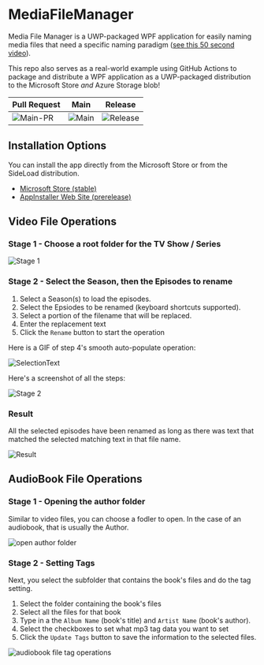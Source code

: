 # MediaFileManager

Media File Manager is a UWP-packaged WPF application for easily naming media files that need a specific  naming paradigm ([see this 50 second video](https://youtu.be/5U7rmrJXwWw)).

This repo also serves as a real-world example using GitHub Actions to package and distribute a WPF application as a UWP-packaged distribution to the Microsoft Store *and* Azure Storage blob!

| Pull Request  | Main | Release |
|--------------|--------------|----------------|
| ![Main-PR](https://github.com/LanceMcCarthy/MediaFileManager/workflows/Main-PR/badge.svg) | ![Main](https://github.com/LanceMcCarthy/MediaFileManager/workflows/Main/badge.svg)| ![Release](https://github.com/LanceMcCarthy/MediaFileManager/workflows/Release/badge.svg) |

## Installation Options

You can install the app directly from the Microsoft Store or from the SideLoad distribution.

* [Microsoft Store (stable)](https://www.microsoft.com/en-us/p/media-file-manager/9pd3jfk7w5mb)
* [AppInstaller Web Site (prerelease)](https://dvlup.blob.core.windows.net/general-app-files/Installers/MediaFileManager/index.html)

## Video File Operations

### Stage 1 - Choose a root folder for the TV Show / Series

![Stage 1](https://user-images.githubusercontent.com/3520532/58042684-56a3ac80-7b09-11e9-84d2-960619c96316.png)

### Stage 2 - Select the Season, then the Episodes to rename

1. Select a Season(s) to load the episodes.
2. Select the Epsiodes to be renamed (keyboard shortcuts supported).
3. Select a portion of the filename that will be replaced.
4. Enter the replacement text
5. Click the `Rename` button to start the operation

Here is a GIF of step 4's smooth auto-populate operation:

![SelectionText](https://dvlup.blob.core.windows.net/general-app-files/GIFs/RenamingSelection.gif)

Here's a screenshot of all the steps:

![Stage 2](https://user-images.githubusercontent.com/3520532/58042664-455aa000-7b09-11e9-98cd-11d3a62a2f65.png)

### Result

All the selected episodes have been renamed as long as there was text that matched the selected matching text in that file name.

![Result](https://user-images.githubusercontent.com/3520532/58042755-7f2ba680-7b09-11e9-858a-9d511c5bd6a5.png)

## AudioBook File Operations

### Stage 1 - Opening the author folder

Similar to video files, you can choose a fodler to open. In the case of an audiobook, that is usually the Author.

![open author folder](https://user-images.githubusercontent.com/3520532/90906130-2cd9d500-e39f-11ea-9182-580479d9eb7d.png)

### Stage 2 - Setting Tags

Next, you select the subfolder that contains the book's files and do the tag setting.

1. Select the folder containing the book's files
2. Select all the files for that book
3. Type in a the `Album Name` (book's title) and `Artist Name` (book's author).
4. Select the checkboxes to set what mp3 tag data you want to set
5. Click the `Update Tags` button to save the information to the selected files.

![audiobook file tag operations](https://user-images.githubusercontent.com/3520532/90906831-3a438f00-e3a0-11ea-8103-b59272d9b7d6.png)
